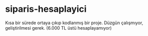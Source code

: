 # siparis-hesaplayici
Kısa bir sürede ortaya çıkıp kodlanmış bir proje. Düzgün çalışmıyor, geliştirilmesi gerek. (6.000 TL üstü hesaplayamıyor)
